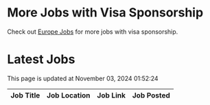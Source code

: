 # More Jobs with Visa Sponsorship

Check out [Europe Jobs](https://github.com/sureshparimi/europejobs#latest-jobs) for more jobs with visa sponsorship.

# Latest Jobs

This page is updated at November 03, 2024 01:52:24

| Job Title | Job Location | Job Link | Job Posted |
| --- | --- | --- | --- |

